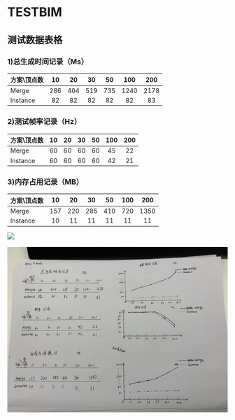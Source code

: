 # TESTBIM


## 测试数据表格

### 1)总生成时间记录（Ms）
|    方案\顶点数         |  10   |    20    |   30    |    50    |    100   |    200    |
|  :------------        | :---: |   :---:  |  :---:  |  :---:   |   :---:  |   :---:   |
|      Merge            |  286  | 404 | 519 | 735 | 1240 | 2178 |
|      Instance         |  82  | 82 | 82 | 82 | 82 | 83 |



### 2)测试帧率记录（Hz）
|    方案\顶点数         |  10   |    20    |   30    |    50    |    100   |    200    |
|  :------------        | :---: |   :---:  |  :---:  |  :---:   |   :---:  |   :---:   |
|      Merge        |  60  | 60 | 60 | 60 | 45 | 22 |
|      Instance         |  60  | 60 | 60 | 60 | 42 | 21 |



### 3)内存占用记录（MB）

|    方案\顶点数         |  10   |    20    |   30    |    50    |    100   |    200    |
|  :------------        | :---: |   :---:  |  :--:   |  :---:   |   :---:  |   :---:   |
|      Merge        |  157  | 220 | 285 | 410 | 720 | 1350 |
|      Instance         |  10  | 11 | 11 | 11 | 11 | 11 |

![](C:\Users\UINO\Desktop\threejs\MergeTest\TestResult.JPG)

![](https://github.com/Kaiguzaibuzai/TESTBIM/blob/main/TestResult.JPG)